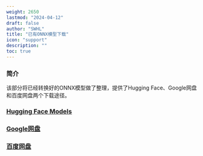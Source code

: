 ```yaml
---
weight: 2650
lastmod: "2024-04-12"
draft: false
author: "SWHL"
title: "已有ONNX模型下载"
icon: "support"
description: ""
toc: true
---
```


### 简介
该部分将已经转换好的ONNX模型做了整理，提供了Hugging Face、Google网盘和百度网盘两个下载途径。

### [Hugging Face Models](https://huggingface.co/SWHL/RapidOCR/tree/main)

### [Google网盘](https://drive.google.com/drive/folders/1x_a9KpCo_1blxH1xFOfgKVkw1HYRVywY?usp=sharing)

### [百度网盘](https://pan.baidu.com/s/1CHOXNJLZundoV_8bNpcpWQ?pwd=9h6g)